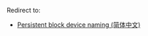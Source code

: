 Redirect to:

*   [Persistent block device naming (简体中文)](/index.php?title=Persistent_block_device_naming_(%E7%AE%80%E4%BD%93%E4%B8%AD%E6%96%87)&redirect=no "Persistent block device naming (简体中文)")